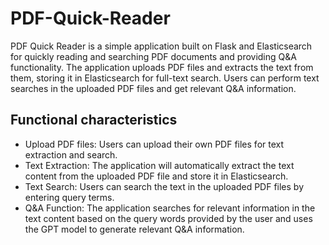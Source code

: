# PDF-Quick-Reader

PDF Quick Reader is a simple application built on Flask and Elasticsearch for quickly reading and searching PDF documents and providing Q&A functionality. The application uploads PDF files and extracts the text from them, storing it in Elasticsearch for full-text search. Users can perform text searches in the uploaded PDF files and get relevant Q&A information.

## Functional characteristics

- Upload PDF files: Users can upload their own PDF files for text extraction and search.
- Text Extraction: The application will automatically extract the text content from the uploaded PDF file and store it in Elasticsearch.
- Text Search: Users can search the text in the uploaded PDF files by entering query terms.
- Q&A Function: The application searches for relevant information in the text content based on the query words provided by the user and uses the GPT model to generate relevant Q&A information.
